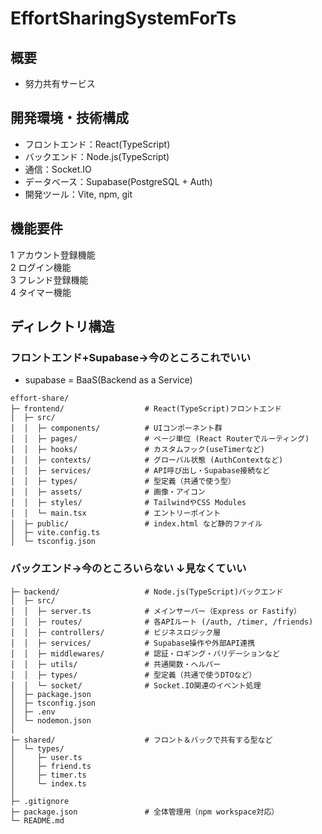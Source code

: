 # EffortSharingSystemForTs

## 概要
- 努力共有サービス

## 開発環境・技術構成
- フロントエンド：React(TypeScript)
- バックエンド：Node.js(TypeScript)
- 通信：Socket.IO
- データベース：Supabase(PostgreSQL + Auth)
- 開発ツール：Vite, npm, git

## 機能要件
1 アカウント登録機能  
2 ログイン機能  
3 フレンド登録機能  
4 タイマー機能  

## ディレクトリ構造
### フロントエンド+Supabase→今のところこれでいい  
- supabase = BaaS(Backend as a Service)  

```
effort-share/  
├─ frontend/                  # React(TypeScript)フロントエンド  
│  ├─ src/  
│  │  ├─ components/          # UIコンポーネント群
│  │  ├─ pages/               # ページ単位 (React Routerでルーティング)
│  │  ├─ hooks/               # カスタムフック(useTimerなど)
│  │  ├─ contexts/            # グローバル状態 (AuthContextなど)
│  │  ├─ services/            # API呼び出し・Supabase接続など
│  │  ├─ types/               # 型定義（共通で使う型）
│  │  ├─ assets/              # 画像・アイコン
│  │  ├─ styles/              # TailwindやCSS Modules
│  │  └─ main.tsx             # エントリーポイント
│  ├─ public/                 # index.html など静的ファイル
│  ├─ vite.config.ts
│  └─ tsconfig.json
```

### バックエンド→今のところいらない ↓見なくていい

```
├─ backend/                   # Node.js(TypeScript)バックエンド
│  ├─ src/
│  │  ├─ server.ts            # メインサーバー（Express or Fastify）
│  │  ├─ routes/              # 各APIルート (/auth, /timer, /friends)
│  │  ├─ controllers/         # ビジネスロジック層
│  │  ├─ services/            # Supabase操作や外部API連携
│  │  ├─ middlewares/         # 認証・ロギング・バリデーションなど
│  │  ├─ utils/               # 共通関数・ヘルパー
│  │  ├─ types/               # 型定義（共通で使うDTOなど）
│  │  └─ socket/              # Socket.IO関連のイベント処理
│  ├─ package.json
│  ├─ tsconfig.json
│  ├─ .env
│  └─ nodemon.json
│
├─ shared/                    # フロント＆バックで共有する型など
│  └─ types/
│     ├─ user.ts
│     ├─ friend.ts
│     ├─ timer.ts
│     └─ index.ts
│
├─ .gitignore
├─ package.json               # 全体管理用（npm workspace対応）
└─ README.md
```

